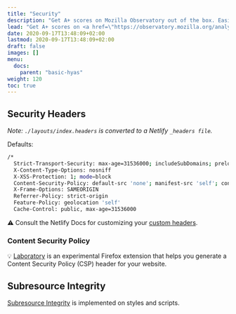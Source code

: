 ```yaml
---
title: "Security"
description: "Get A+ scores on Mozilla Observatory out of the box. Easily change the default Security Headers to suit your needs."
lead: "Get A+ scores on <a href=\"https://observatory.mozilla.org/analyze/hyas.netlify.app\" target=\"_blank\" rel=\"noopener\">Mozilla Observatory</a> out of the box. Easily change the default Security Headers to suit your needs."
date: 2020-09-17T13:48:09+02:00
lastmod: 2020-09-17T13:48:09+02:00
draft: false
images: []
menu: 
  docs:
    parent: "basic-hyas"
weight: 120
toc: true
---
```


## Security Headers
_Note: `./layouts/index.headers` is converted to a Netlify `_headers file`._

Defaults:

```bash
/*
  Strict-Transport-Security: max-age=31536000; includeSubDomains; preload
  X-Content-Type-Options: nosniff
  X-XSS-Protection: 1; mode=block
  Content-Security-Policy: default-src 'none'; manifest-src 'self'; connect-src 'self'; font-src 'self'; img-src 'self'; script-src 'self'; style-src 'self'
  X-Frame-Options: SAMEORIGIN
  Referrer-Policy: strict-origin
  Feature-Policy: geolocation 'self'
  Cache-Control: public, max-age=31536000
```

⚠️ Consult the Netlify Docs for customizing your [custom headers](https://docs.netlify.com/routing/headers/).

### Content Security Policy
💡 [Laboratory](https://addons.mozilla.org/nl/firefox/addon/laboratory-by-mozilla/) is an experimental Firefox extension that helps you generate a Content Security Policy (CSP) header for your website.

## Subresource Integrity
[Subresource Integrity](https://developer.mozilla.org/en-US/docs/Web/Security/Subresource_Integrity) is implemented on styles and scripts.

